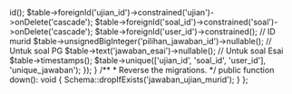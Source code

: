 <?php

use Illuminate\Database\Migrations\Migration;
use Illuminate\Database\Schema\Blueprint;
use Illuminate\Support\Facades\Schema;

return new class extends Migration
{
    /**
     * Run the migrations.
     */
     // wajib di komen
    public function up(): void
    {
        Schema::create('jawaban_ujian_murid', function (Blueprint $table) {
            $table->id();
            $table->foreignId('ujian_id')->constrained('ujian')->onDelete('cascade');
            $table->foreignId('soal_id')->constrained('soal')->onDelete('cascade');
            $table->foreignId('user_id')->constrained(); // ID murid
            $table->unsignedBigInteger('pilihan_jawaban_id')->nullable(); // Untuk soal PG
            $table->text('jawaban_esai')->nullable();       // Untuk soal Esai
            $table->timestamps();

            $table->unique(['ujian_id', 'soal_id', 'user_id'], 'unique_jawaban');
        });
    }

    /**
     * Reverse the migrations.
     */
    public function down(): void
    {
        Schema::dropIfExists('jawaban_ujian_murid');
    }
};